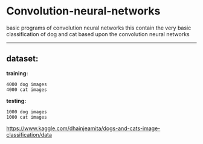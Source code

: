 # Convolution-neural-networks
basic programs of convolution neural networks
this contain the very basic classification of dog and cat based upon the convolution neural networks 

---

## dataset:
**training:**
```
4000 dog images
4000 cat images
```
**testing:**
```
1000 dog images
1000 cat images
```

https://www.kaggle.com/dhainjeamita/dogs-and-cats-image-classification/data
